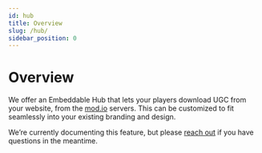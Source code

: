 ```yaml
---
id: hub
title: Overview
slug: /hub/
sidebar_position: 0
---
```


# Overview

We offer an Embeddable Hub that lets your players download UGC from your website, from the [mod.io](https://mod.io/) servers. This can be customized to fit seamlessly into your existing branding and design.  

We’re currently documenting this feature, but please [reach out](mailto:developers@mod.io) if you have questions in the meantime.